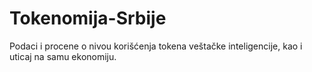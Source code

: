 # Tokenomija-Srbije
Podaci i procene o nivou korišćenja tokena veštačke inteligencije, kao i uticaj na samu ekonomiju.
